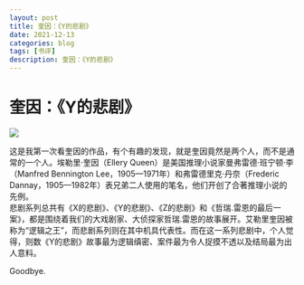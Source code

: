 ```yaml
---
layout: post
title: 奎因：《Y的悲剧》
date: 2021-12-13
categories: blog
tags: [书评]
description: 奎因：《Y的悲剧》
---
```


# 奎因：《Y的悲剧》

![](https://bkimg.cdn.bcebos.com/pic/ac345982b2b7d0a212fe7de7cdef76094b369a90?x-bce-process=image/watermark,image_d2F0ZXIvYmFpa2U4MA==,g_7,xp_5,yp_5/format,f_auto)

这是我第一次看奎因的作品，有个有趣的发现，就是奎因竟然是两个人，而不是通常的一个人。埃勒里·奎因（Ellery Queen）是美国推理小说家曼弗雷德·班宁顿·李（Manfred Bennington Lee，1905—1971年）和弗雷德里克·丹奈（Frederic Dannay，1905—1982年）表兄弟二人使用的笔名，他们开创了合著推理小说的先例。  
悲剧系列总共有《X的悲剧》、《Y的悲剧》、《Z的悲剧》和《哲瑞.雷恩的最后一案》，都是围绕着我们的大戏剧家、大侦探家哲瑞.雷恩的故事展开。艾勒里奎因被称为“逻辑之王”，而悲剧系列则在其中机具代表性。而在这一系列悲剧中，个人觉得，则数《Y的悲剧》故事最为逻辑缜密、案件最为令人捉摸不透以及结局最为出人意料。


Goodbye.